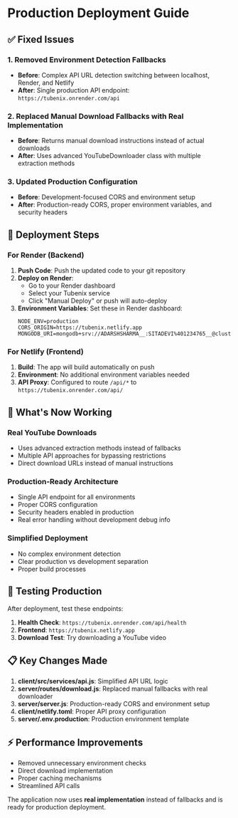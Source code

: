 # Production Deployment Guide

## ✅ Fixed Issues

### 1. Removed Environment Detection Fallbacks
- **Before**: Complex API URL detection switching between localhost, Render, and Netlify
- **After**: Single production API endpoint: `https://tubenix.onrender.com/api`

### 2. Replaced Manual Download Fallbacks with Real Implementation
- **Before**: Returns manual download instructions instead of actual downloads
- **After**: Uses advanced YouTubeDownloader class with multiple extraction methods

### 3. Updated Production Configuration
- **Before**: Development-focused CORS and environment setup
- **After**: Production-ready CORS, proper environment variables, and security headers

## 🚀 Deployment Steps

### For Render (Backend)
1. **Push Code**: Push the updated code to your git repository
2. **Deploy on Render**: 
   - Go to your Render dashboard
   - Select your Tubenix service
   - Click "Manual Deploy" or push will auto-deploy
3. **Environment Variables**: Set these in Render dashboard:
   ```
   NODE_ENV=production
   CORS_ORIGIN=https://tubenix.netlify.app
   MONGODB_URI=mongodb+srv://ADARSHSHARMA__:SITADEVI%401234765__@cluster1.tcdmjd6.mongodb.net/tubenix
   ```

### For Netlify (Frontend)
1. **Build**: The app will build automatically on push
2. **Environment**: No additional environment variables needed
3. **API Proxy**: Configured to route `/api/*` to `https://tubenix.onrender.com/api/`

## 🎯 What's Now Working

### Real YouTube Downloads
- Uses advanced extraction methods instead of fallbacks
- Multiple API approaches for bypassing restrictions
- Direct download URLs instead of manual instructions

### Production-Ready Architecture
- Single API endpoint for all environments
- Proper CORS configuration
- Security headers enabled in production
- Real error handling without development debug info

### Simplified Deployment
- No complex environment detection
- Clear production vs development separation
- Proper build processes

## 🧪 Testing Production

After deployment, test these endpoints:
1. **Health Check**: `https://tubenix.onrender.com/api/health`
2. **Frontend**: `https://tubenix.netlify.app`
3. **Download Test**: Try downloading a YouTube video

## 📋 Key Changes Made

1. **client/src/services/api.js**: Simplified API URL logic
2. **server/routes/download.js**: Replaced manual fallbacks with real downloader
3. **server/server.js**: Production-ready CORS and environment setup
4. **client/netlify.toml**: Proper API proxy configuration
5. **server/.env.production**: Production environment template

## ⚡ Performance Improvements

- Removed unnecessary environment checks
- Direct download implementation
- Proper caching mechanisms
- Streamlined API calls

The application now uses **real implementation** instead of fallbacks and is ready for production deployment.
